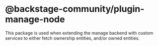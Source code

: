 # @backstage-community/plugin-manage-node

This package is used when extending the manage backend with custom services to either fetch ownership entities, and/or owned entities.
